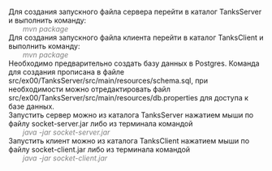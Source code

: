 Для создания запускного файла сервера перейти в каталог TanksServer и выполнить команду:
    <br>&emsp;&emsp;<span style="color:gray">*mvn package*</span>
<br>Для создания запускного файла клиента перейти в каталог TanksClient и выполнить команду:
    <br>&emsp;&emsp;<span style="color:gray">*mvn package*</span>
<br>Необходимо предварительно создать базу данных в Postgres. Команда для создания прописана в файле src/ex00/TanksServer/src/main/resources/schema.sql, при необходимости можно отредактировать файл src/ex00/TanksServer/src/main/resources/db.properties для доступа к базе данных.
<br>Запустить сервер можно из каталога TanksServer нажатием мыши по файлу socket-server.jar либо из терминала командой
    <br>&emsp;&emsp;<span style="color:gray">*java -jar socket-server.jar*</span>
<br>Запустить клиент можно из каталога TanksClient нажатием мыши по файлу socket-client.jar либо из терминала командой
    <br>&emsp;&emsp;<span style="color:gray">*java -jar socket-client.jar*</span>
    